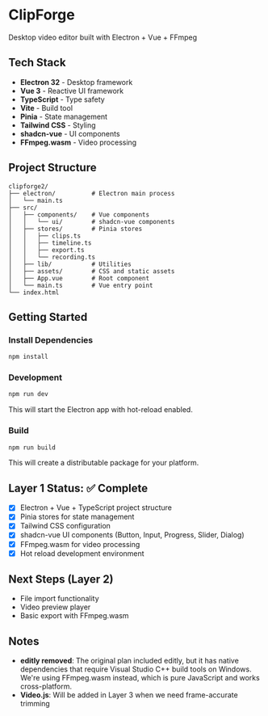 # ClipForge

Desktop video editor built with Electron + Vue + FFmpeg

## Tech Stack

- **Electron 32** - Desktop framework
- **Vue 3** - Reactive UI framework
- **TypeScript** - Type safety
- **Vite** - Build tool
- **Pinia** - State management
- **Tailwind CSS** - Styling
- **shadcn-vue** - UI components
- **FFmpeg.wasm** - Video processing

## Project Structure

```
clipforge2/
├── electron/          # Electron main process
│   └── main.ts
├── src/
│   ├── components/    # Vue components
│   │   └── ui/        # shadcn-vue components
│   ├── stores/        # Pinia stores
│   │   ├── clips.ts
│   │   ├── timeline.ts
│   │   ├── export.ts
│   │   └── recording.ts
│   ├── lib/           # Utilities
│   ├── assets/        # CSS and static assets
│   ├── App.vue        # Root component
│   └── main.ts        # Vue entry point
└── index.html
```

## Getting Started

### Install Dependencies

```bash
npm install
```

### Development

```bash
npm run dev
```

This will start the Electron app with hot-reload enabled.

### Build

```bash
npm run build
```

This will create a distributable package for your platform.

## Layer 1 Status: ✅ Complete

- [x] Electron + Vue + TypeScript project structure
- [x] Pinia stores for state management
- [x] Tailwind CSS configuration
- [x] shadcn-vue UI components (Button, Input, Progress, Slider, Dialog)
- [x] FFmpeg.wasm for video processing
- [x] Hot reload development environment

## Next Steps (Layer 2)

- File import functionality
- Video preview player
- Basic export with FFmpeg.wasm

## Notes

- **editly removed**: The original plan included editly, but it has native dependencies that require Visual Studio C++ build tools on Windows. We're using FFmpeg.wasm instead, which is pure JavaScript and works cross-platform.
- **Video.js**: Will be added in Layer 3 when we need frame-accurate trimming

